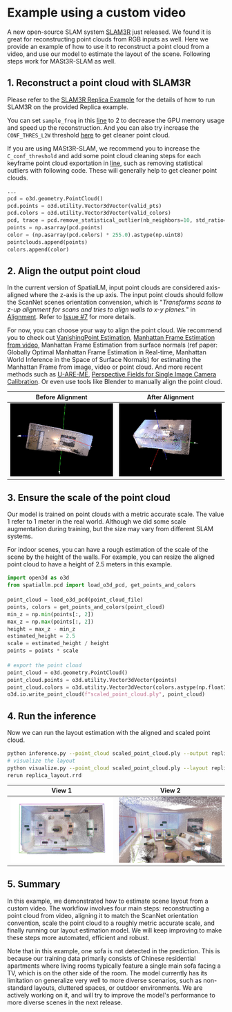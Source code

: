 # Example using a custom video

A new open-source SLAM system [SLAM3R](https://github.com/PKU-VCL-3DV/SLAM3R) just released. We found it is great for reconstructing point clouds from RGB inputs as well. Here we provide an example of how to use it to reconstruct a point cloud from a video, and use our model to estimate the layout of the scene. Following steps work for MASt3R-SLAM as well.

## 1. Reconstruct a point cloud with SLAM3R

Please refer to the [SLAM3R Replica Example](https://github.com/PKU-VCL-3DV/SLAM3R?tab=readme-ov-file#replica-dataset) for the details of how to run SLAM3R on the provided Replica example.

You can set `sample_freq` in this [line](https://github.com/PKU-VCL-3DV/SLAM3R/blob/3831478e15b83509f3f317abc1d4f7bd3cc21e2d/scripts/demo_replica.sh#L8) to 2 to decrease the GPU memory usage and speed up the reconstruction. And you can also try increase the `CONF_THRES_L2W` threshold [here](https://github.com/PKU-VCL-3DV/SLAM3R/blob/3831478e15b83509f3f317abc1d4f7bd3cc21e2d/scripts/demo_replica.sh#L22) to get cleaner point cloud.

If you are using MASt3R-SLAM, we recommend you to increase the `C_conf_threshold` and add some point cloud cleaning steps for each keyframe point cloud exportation in [line](https://github.com/rmurai0610/MASt3R-SLAM/blob/c3d0d5b67bf51d558d7640ff6032407f68041f92/mast3r_slam/evaluate.py#L65), such as removing statistical outliers with following code. These will generally help to get cleaner point clouds.

```python
...
pcd = o3d.geometry.PointCloud()
pcd.points = o3d.utility.Vector3dVector(valid_pts)
pcd.colors = o3d.utility.Vector3dVector(valid_colors)
pcd, trace = pcd.remove_statistical_outlier(nb_neighbors=10, std_ratio=1.5)
points = np.asarray(pcd.points)
color = (np.asarray(pcd.colors) * 255.0).astype(np.uint8)
pointclouds.append(points)
colors.append(color)
```

## 2. Align the output point cloud

In the current version of SpatialLM, input point clouds are considered axis-aligned where the z-axis is the up axis. The input point clouds should follow the ScanNet scenes orientation convension, which is "_Transforms scans to z-up alignment for scans and tries to align walls to x-y planes._" in [Alignment](https://github.com/ScanNet/ScanNet/tree/master/Alignment). Refer to [Issue #7](https://github.com/manycore-research/SpatialLM/issues/7) for more details.

For now, you can choose your way to align the point cloud. We recommend you to check out [VanishingPoint Estimation](https://github.com/yanconglin/VanishingPoint_HoughTransform_GaussianSphere), [Manhattan Frame Estimation from video](https://github.com/jstraub/rtmf), Manhattan Frame Estimation from surface normals (ref paper: Globally Optimal Manhattan Frame Estimation in Real-time, Manhattan World Inference in the Space of Surface Normals) for estimating the Manhattan Frame from image, video or point cloud. And more recent methods such as [U-ARE-ME](https://github.com/callum-rhodes/U-ARE-ME), [Perspective Fields for Single Image Camera Calibration](https://github.com/jinlinyi/PerspectiveFields). Or even use tools like Blender to manually align the point cloud.

|                     Before Alignment                     |                    After Alignment                    |
| :------------------------------------------------------: | :---------------------------------------------------: |
| ![Point cloud before alignment](./figures/unaligned.jpg) | ![Point cloud after alignment](./figures/aligned.jpg) |

## 3. Ensure the scale of the point cloud

Our model is trained on point clouds with a metric accurate scale. The value 1 refer to 1 meter in the real world. Although we did some scale augmentation during training, but the size may vary from different SLAM systems.

For indoor scenes, you can have a rough estimation of the scale of the scene by the height of the walls. For example, you can resize the aligned point cloud to have a height of 2.5 meters in this example.

```python
import open3d as o3d
from spatiallm.pcd import load_o3d_pcd, get_points_and_colors

point_cloud = load_o3d_pcd(point_cloud_file)
points, colors = get_points_and_colors(point_cloud)
min_z = np.min(points[:, 2])
max_z = np.max(points[:, 2])
height = max_z - min_z
estimated_height = 2.5
scale = estimated_height / height
points = points * scale

# export the point cloud
point_cloud = o3d.geometry.PointCloud()
point_cloud.points = o3d.utility.Vector3dVector(points)
point_cloud.colors = o3d.utility.Vector3dVector(colors.astype(np.float32)/ 255.0)
o3d.io.write_point_cloud(f"scaled_point_cloud.ply", point_cloud)
```

## 4. Run the inference

Now we can run the layout estimation with the aligned and scaled point cloud.

```bash
python inference.py --point_cloud scaled_point_cloud.ply --output replica_layout.txt --model_path manycore-research/SpatialLM-Llama-1B
# visualize the layout
python visualize.py --point_cloud scaled_point_cloud.ply --layout replica_layout.txt --save replica_layout.rrd
rerun replica_layout.rrd
```

|                      View 1                      |                      View 2                      |
| :----------------------------------------------: | :----------------------------------------------: |
| ![Result view 1](./figures/replica_example1.jpg) | ![Result view 2](./figures/replica_example2.jpg) |

## 5. Summary

In this example, we demonstrated how to estimate scene layout from a custom video. The workflow involves four main steps: reconstructing a point cloud from video, aligning it to match the ScanNet orientation convention, scale the point cloud to a roughly metric accurate scale, and finally running our layout estimation model. We will keep improving to make these steps more automated, efficient and robust.

Note that in this example, one sofa is not detected in the prediction. This is because our training data primarily consists of Chinese residential apartments where living rooms typically feature a single main sofa facing a TV, which is on the other side of the room. The model currently has its limitation on generalize very well to more diverse scenarios, such as non-standard layouts, cluttered spaces, or outdoor environments. We are actively working on it, and will try to improve the model's performance to more diverse scenes in the next release.
